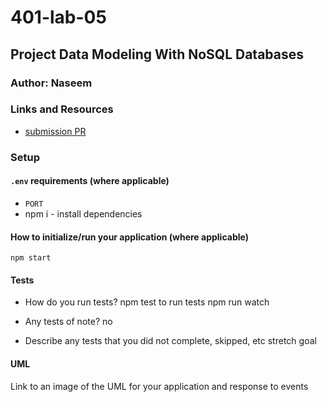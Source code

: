 # 401-lab-05

## Project  Data Modeling With NoSQL Databases

### Author: Naseem

### Links and Resources

- [submission PR]()


### Setup

#### `.env` requirements (where applicable)
- `PORT` 
- npm i - install dependencies



#### How to initialize/run your application (where applicable)
`npm start`

#### Tests

- How do you run tests?
npm test to run tests
npm run watch


- Any tests of note?
no
- Describe any tests that you did not complete, skipped, etc
stretch goal

#### UML

Link to an image of the UML for your application and response to events